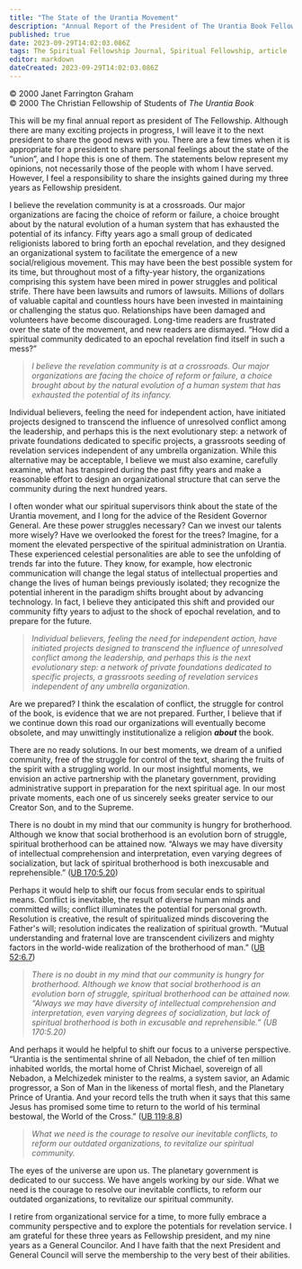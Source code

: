 ```yaml
---
title: "The State of the Urantia Movement"
description: "Annual Report of the President of The Urantia Book Fellowship — July 2000"
published: true
date: 2023-09-29T14:02:03.086Z
tags: The Spiritual Fellowship Journal, Spiritual Fellowship, article
editor: markdown
dateCreated: 2023-09-29T14:02:03.086Z
---
```


<p class="v-card v-sheet theme--light gray lighten-3 px-2">© 2000 Janet Farrington Graham<br>© 2000 The Christian Fellowship of Students of <i>The Urantia Book</i></p>


This will be my final annual report as president of The Fellowship. Although there are many exciting projects in progress, I will leave it to the next president to share the good news with you. There are a few times when it is appropriate for a president to share personal feelings about the state of the “union”, and I hope this is one of them. The statements below represent my opinions, not necessarily those of the people with whom I have served. However, I feel a responsibility to share the insights gained during my three years as Fellowship president.

I believe the revelation community is at a crossroads. Our major organizations are facing the choice of reform or failure, a choice brought about by the natural evolution of a human system that has exhausted the potential of its infancy. Fifty years ago a small group of dedicated religionists labored to bring forth an epochal revelation, and they designed an organizational system to facilitate the emergence of a new social/religious movement. This may have been the best possible system for its time, but throughout most of a fifty-year history, the organizations comprising this system have been mired in power struggles and political strife. There have been lawsuits and rumors of lawsuits. Millions of dollars of valuable capital and countless hours have been invested in maintaining or challenging the status quo. Relationships have been damaged and volunteers have become discouraged. Long-time readers are frustrated over the state of the movement, and new readers are dismayed. “How did a spiritual community dedicated to an epochal revelation find itself in such a mess?”

> _I believe the revelation community is at a crossroads. Our major organizations are facing the choice of reform or failure, a choice brought about by the natural evolution of a human system that has exhausted the potential of its infancy._

Individual believers, feeling the need for independent action, have initiated projects designed to transcend the influence of unresolved conflict among the leadership, and perhaps this is the next evolutionary step: a network of private foundations dedicated to specific projects, a grassroots seeding of revelation services independent of any umbrella organization. While this alternative may be acceptable, I believe we must also examine, carefully examine, what has transpired during the past fifty years and make a reasonable effort to design an organizational structure that can serve the community during the next hundred years.

I often wonder what our spiritual supervisors think about the state of the Urantia movement, and I long for the advice of the Resident Governor General. Are these power struggles necessary? Can we invest our talents more wisely? Have we overlooked the forest for the trees? Imagine, for a moment the elevated perspective of the spiritual administration on Urantia. These experienced celestial personalities are able to see the unfolding of trends far into the future. They know, for example, how electronic communication will change the legal status of intellectual properties and change the lives of human beings previously isolated; they recognize the potential inherent in the paradigm shifts brought about by advancing technology. In fact, I believe they anticipated this shift and provided our community fifty years to adjust to the shock of epochal revelation, and to prepare for the future.

> _Individual believers, feeling the need for independent action, have initiated projects designed to transcend the influence of unresolved conflict among the leadership, and perhaps this is the next evolutionary step: a network of private foundations dedicated to specific projects, a grassroots seeding of revelation services independent of any umbrella organization._

Are we prepared? I think the escalation of conflict, the struggle for control of the book, is evidence that we are not prepared. Further, I believe that if we continue down this road our organizations will eventually become obsolete, and may unwittingly institutionalize a religion ***about*** the book.

There are no ready solutions. In our best moments, we dream of a unified community, free of the struggle for control of the text, sharing the fruits of the spirit with a struggling world. In our most insightful moments, we envision an active partnership with the planetary government, providing administrative support in preparation for the next spiritual age. In our most private moments, each one of us sincerely seeks greater service to our Creator Son, and to the Supreme.

There is no doubt in my mind that our community is hungry for brotherhood. Although we know that social brotherhood is an evolution born of struggle, spiritual brotherhood can be attained now. “Always we may have diversity of intellectual comprehension and interpretation, even varying degrees of socialization, but lack of spiritual brotherhood is both inexcusable and reprehensible.” ([UB 170:5.20](/en/The_Urantia_Book/170#p5_20))

Perhaps it would help to shift our focus from secular ends to spiritual means. Conflict is inevitable, the result of diverse human minds and committed wills; conflict illuminates the potential for personal growth. Resolution is creative, the result of spiritualized minds discovering the Father's will; resolution indicates the realization of spiritual growth. “Mutual understanding and fraternal love are transcendent civilizers and mighty factors in the world-wide realization of the brotherhood of man.” ([UB 52:6.7](/en/The_Urantia_Book/52#p6_7))

> _There is no doubt in my mind that our community is hungry for brotherhood. Although we know that social brotherhood is an evolution born of struggle, spiritual brotherhood can be attained now. “Always we may have diversity of intellectual comprehension and interpretation, even varying degrees of socialization, but lack of spiritual brotherhood is both in excusable and reprehensible.” (UB 170:5.20)_

And perhaps it would he helpful to shift our focus to a universe perspective. “Urantia is the sentimental shrine of all Nebadon, the chief of ten million inhabited worlds, the mortal home of Christ Michael, sovereign of all Nebadon, a Melchizedek minister to the realms, a system savior, an Adamic progressor, a Son of Man in the likeness of mortal flesh, and the Planetary Prince of Urantia. And your record tells the truth when it says that this same Jesus has promised some time to return to the world of his terminal bestowal, the World of the Cross.” ([UB 119:8.8](/en/The_Urantia_Book/119#p8_8))

> _What we need is the courage to resolve our inevitable conflicts, to reform our outdated organizations, to revitalize our spiritual community._

The eyes of the universe are upon us. The planetary government is dedicated to our success. We have angels working by our side. What we need is the courage to resolve our inevitable conflicts, to reform our outdated organizations, to revitalize our spiritual community.

I retire from organizational service for a time, to more fully embrace a community perspective and to explore the potentials for revelation service. I am grateful for these three years as Fellowship president, and my nine years as a General Councilor. And I have faith that the next President and General Council will serve the membership to the very best of their abilities.